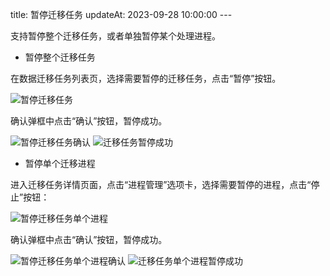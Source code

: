 title: 暂停迁移任务 updateAt: 2023-09-28 10:00:00 ---

支持暂停整个迁移任务，或者单独暂停某个处理进程。

- 暂停整个迁移任务

在数据迁移任务列表页，选择需要暂停的迁移任务，点击“暂停”按钮。

![暂停迁移任务](../../images/暂停迁移任务.png)

确认弹框中点击“确认”按钮，暂停成功。

![暂停迁移任务确认](../../images/暂停迁移任务确认.png)
![迁移任务暂停成功](../../images/迁移任务暂停成功.png)

- 暂停单个迁移进程

进入迁移任务详情页面，点击“进程管理”选项卡，选择需要暂停的进程，点击“停止”按钮：

![暂停迁移任务单个进程](../../images/暂停迁移任务单个进程.png)

确认弹框中点击“确认”按钮，暂停成功。

![暂停迁移任务单个进程确认](../../images/暂停迁移任务单个进程确认.png)
![迁移任务单个进程暂停成功](../../images/迁移任务单个进程暂停成功.png)
